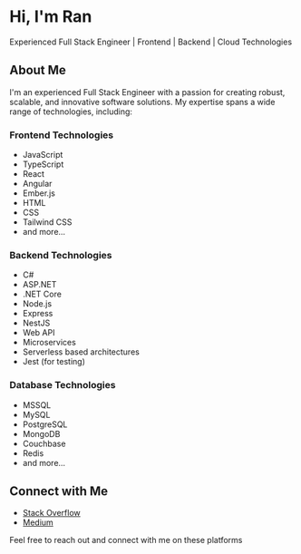 # Hi, I'm Ran

Experienced Full Stack Engineer | Frontend | Backend | Cloud Technologies

## About Me

I'm an experienced Full Stack Engineer with a passion for creating robust, scalable, and innovative software solutions. My expertise spans a wide range of technologies, including:

### Frontend Technologies
- JavaScript
- TypeScript
- React
- Angular
- Ember.js
- HTML
- CSS
- Tailwind CSS
- and more...

### Backend Technologies
- C#
- ASP.NET
- .NET Core
- Node.js
- Express
- NestJS
- Web API
- Microservices
- Serverless based architectures
- Jest (for testing)

### Database Technologies
- MSSQL
- MySQL
- PostgreSQL
- MongoDB
- Couchbase
- Redis
- and more...

## Connect with Me

- [Stack Overflow](https://stackoverflow.com/users/7494218/ran-turner)
- [Medium](https://medium.com/@turnerran87)

Feel free to reach out and connect with me on these platforms

